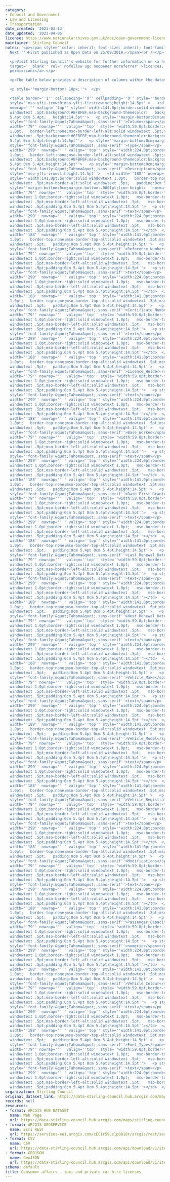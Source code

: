 ```yaml
---
category:
- Council and Government
- Law and Licensing
- Transportation
date_created: '2023-03-13'
date_updated: '2023-04-05'
license: https://www.nationalarchives.gov.uk/doc/open-government-licence/version/3/
maintainer: Stirling Council
notes: '<p><span style=''color: inherit; font-size: inherit; font-family: var(--fontsBaseFamily),Avenir
  Next;''>First published as Open Data on 25/09/2019.</span><br /></p>

  <p>Visit Stirling Council''s website for further information on <a href=''https://www.stirling.gov.uk/business-and-licences/licences-permits-and-permissions/''
  target=''_blank'' rel=''nofollow ugc noopener noreferrer''>licences, permits and
  permissions</a>.</p>

  <p>The table below provides a description of columns within the dataset.<br /></p>

  <p style=''margin-bottom: 10px;''>  </p>

  <table border=''1'' cellspacing=''0'' cellpadding=''0'' style=''border: none;''>  <tbody><tr
  style=''mso-yfti-irow:0;mso-yfti-firstrow:yes;height:14.5pt''>   <td width=''188''
  nowrap='''' valign=''top'' style=''width:141.0pt;border:solid windowtext 1.0pt;   mso-border-alt:solid
  windowtext .5pt;background:#BFBFBF;mso-background-themecolor:   background1;mso-background-themeshade:191;padding:0cm
  5.4pt 0cm 5.4pt;   height:14.5pt''>   <p style=''margin-bottom:0cm;margin-bottom:.0001pt;line-height:   normal''><span
  style=''font-family:&quot;Tahoma&quot;,sans-serif''>Column</span></p>   </td>   <td
  width=''79'' nowrap='''' valign=''top'' style=''width:59.0pt;border:solid windowtext
  1.0pt;   border-left:none;mso-border-left-alt:solid windowtext .5pt;mso-border-alt:   solid
  windowtext .5pt;background:#BFBFBF;mso-background-themecolor:background1;   mso-background-themeshade:191;padding:0cm
  5.4pt 0cm 5.4pt;height:14.5pt''>   <p style=''margin-bottom:0cm;margin-bottom:.0001pt;line-height:   normal''><span
  style=''font-family:&quot;Tahoma&quot;,sans-serif''>Type</span></p>   </td>   <td
  width=''299'' nowrap='''' valign=''top'' style=''width:224.0pt;border:solid windowtext
  1.0pt;   border-left:none;mso-border-left-alt:solid windowtext .5pt;mso-border-alt:   solid
  windowtext .5pt;background:#BFBFBF;mso-background-themecolor:background1;   mso-background-themeshade:191;padding:0cm
  5.4pt 0cm 5.4pt;height:14.5pt''>   <p style=''margin-bottom:0cm;margin-bottom:.0001pt;line-height:   normal''><span
  style=''font-family:&quot;Tahoma&quot;,sans-serif''>Description</span></p>   </td>  </tr>  <tr
  style=''mso-yfti-irow:1;height:14.5pt''>   <td width=''188'' nowrap='''' valign=''top''
  style=''width:141.0pt;border:solid windowtext 1.0pt;   border-top:none;mso-border-top-alt:solid
  windowtext .5pt;mso-border-alt:solid windowtext .5pt;   padding:0cm 5.4pt 0cm 5.4pt;height:14.5pt''>   <p
  style=''margin-bottom:0cm;margin-bottom:.0001pt;line-height:   normal''><span style=''font-family:&quot;Tahoma&quot;,sans-serif''>Licence_Type</span></p>   </td>   <td
  width=''79'' nowrap='''' valign=''top'' style=''width:59.0pt;border-top:none;   border-left:none;border-bottom:solid
  windowtext 1.0pt;border-right:solid windowtext 1.0pt;   mso-border-top-alt:solid
  windowtext .5pt;mso-border-left-alt:solid windowtext .5pt;   mso-border-alt:solid
  windowtext .5pt;padding:0cm 5.4pt 0cm 5.4pt;height:14.5pt''>   <p style=''margin-bottom:0cm;margin-bottom:.0001pt;line-height:   normal''><span
  style=''font-family:&quot;Tahoma&quot;,sans-serif''>text</span></p>   </td>   <td
  width=''299'' nowrap='''' valign=''top'' style=''width:224.0pt;border-top:none;   border-left:none;border-bottom:solid
  windowtext 1.0pt;border-right:solid windowtext 1.0pt;   mso-border-top-alt:solid
  windowtext .5pt;mso-border-left-alt:solid windowtext .5pt;   mso-border-alt:solid
  windowtext .5pt;padding:0cm 5.4pt 0cm 5.4pt;height:14.5pt''></td>  </tr>  <tr style=''mso-yfti-irow:2;height:14.5pt''>   <td
  width=''188'' nowrap='''' valign=''top'' style=''width:141.0pt;border:solid windowtext
  1.0pt;   border-top:none;mso-border-top-alt:solid windowtext .5pt;mso-border-alt:solid
  windowtext .5pt;   padding:0cm 5.4pt 0cm 5.4pt;height:14.5pt''>   <p style=''margin-bottom:0cm;margin-bottom:.0001pt;line-height:   normal''><span
  style=''font-family:&quot;Tahoma&quot;,sans-serif''>Reference_Number</span></p>   </td>   <td
  width=''79'' nowrap='''' valign=''top'' style=''width:59.0pt;border-top:none;   border-left:none;border-bottom:solid
  windowtext 1.0pt;border-right:solid windowtext 1.0pt;   mso-border-top-alt:solid
  windowtext .5pt;mso-border-left-alt:solid windowtext .5pt;   mso-border-alt:solid
  windowtext .5pt;padding:0cm 5.4pt 0cm 5.4pt;height:14.5pt''>   <p style=''margin-bottom:0cm;margin-bottom:.0001pt;line-height:   normal''><span
  style=''font-family:&quot;Tahoma&quot;,sans-serif''>text</span></p>   </td>   <td
  width=''299'' nowrap='''' valign=''top'' style=''width:224.0pt;border-top:none;   border-left:none;border-bottom:solid
  windowtext 1.0pt;border-right:solid windowtext 1.0pt;   mso-border-top-alt:solid
  windowtext .5pt;mso-border-left-alt:solid windowtext .5pt;   mso-border-alt:solid
  windowtext .5pt;padding:0cm 5.4pt 0cm 5.4pt;height:14.5pt''></td>  </tr>  <tr style=''mso-yfti-irow:3;height:14.5pt''>   <td
  width=''188'' nowrap='''' valign=''top'' style=''width:141.0pt;border:solid windowtext
  1.0pt;   border-top:none;mso-border-top-alt:solid windowtext .5pt;mso-border-alt:solid
  windowtext .5pt;   padding:0cm 5.4pt 0cm 5.4pt;height:14.5pt''>   <p style=''margin-bottom:0cm;margin-bottom:.0001pt;line-height:   normal''><span
  style=''font-family:&quot;Tahoma&quot;,sans-serif''>Certificate_Number</span></p>   </td>   <td
  width=''79'' nowrap='''' valign=''top'' style=''width:59.0pt;border-top:none;   border-left:none;border-bottom:solid
  windowtext 1.0pt;border-right:solid windowtext 1.0pt;   mso-border-top-alt:solid
  windowtext .5pt;mso-border-left-alt:solid windowtext .5pt;   mso-border-alt:solid
  windowtext .5pt;padding:0cm 5.4pt 0cm 5.4pt;height:14.5pt''>   <p style=''margin-bottom:0cm;margin-bottom:.0001pt;line-height:   normal''><span
  style=''font-family:&quot;Tahoma&quot;,sans-serif''>text</span></p>   </td>   <td
  width=''299'' nowrap='''' valign=''top'' style=''width:224.0pt;border-top:none;   border-left:none;border-bottom:solid
  windowtext 1.0pt;border-right:solid windowtext 1.0pt;   mso-border-top-alt:solid
  windowtext .5pt;mso-border-left-alt:solid windowtext .5pt;   mso-border-alt:solid
  windowtext .5pt;padding:0cm 5.4pt 0cm 5.4pt;height:14.5pt''></td>  </tr>  <tr style=''mso-yfti-irow:4;height:14.5pt''>   <td
  width=''188'' nowrap='''' valign=''top'' style=''width:141.0pt;border:solid windowtext
  1.0pt;   border-top:none;mso-border-top-alt:solid windowtext .5pt;mso-border-alt:solid
  windowtext .5pt;   padding:0cm 5.4pt 0cm 5.4pt;height:14.5pt''>   <p style=''margin-bottom:0cm;margin-bottom:.0001pt;line-height:   normal''><span
  style=''font-family:&quot;Tahoma&quot;,sans-serif''>Licence_Holder</span></p>   </td>   <td
  width=''79'' nowrap='''' valign=''top'' style=''width:59.0pt;border-top:none;   border-left:none;border-bottom:solid
  windowtext 1.0pt;border-right:solid windowtext 1.0pt;   mso-border-top-alt:solid
  windowtext .5pt;mso-border-left-alt:solid windowtext .5pt;   mso-border-alt:solid
  windowtext .5pt;padding:0cm 5.4pt 0cm 5.4pt;height:14.5pt''>   <p style=''margin-bottom:0cm;margin-bottom:.0001pt;line-height:   normal''><span
  style=''font-family:&quot;Tahoma&quot;,sans-serif''>text</span></p>   </td>   <td
  width=''299'' nowrap='''' valign=''top'' style=''width:224.0pt;border-top:none;   border-left:none;border-bottom:solid
  windowtext 1.0pt;border-right:solid windowtext 1.0pt;   mso-border-top-alt:solid
  windowtext .5pt;mso-border-left-alt:solid windowtext .5pt;   mso-border-alt:solid
  windowtext .5pt;padding:0cm 5.4pt 0cm 5.4pt;height:14.5pt''></td>  </tr>  <tr style=''mso-yfti-irow:5;height:14.5pt''>   <td
  width=''188'' nowrap='''' valign=''top'' style=''width:141.0pt;border:solid windowtext
  1.0pt;   border-top:none;mso-border-top-alt:solid windowtext .5pt;mso-border-alt:solid
  windowtext .5pt;   padding:0cm 5.4pt 0cm 5.4pt;height:14.5pt''>   <p style=''margin-bottom:0cm;margin-bottom:.0001pt;line-height:   normal''><span
  style=''font-family:&quot;Tahoma&quot;,sans-serif''>Base_Worked</span></p>   </td>   <td
  width=''79'' nowrap='''' valign=''top'' style=''width:59.0pt;border-top:none;   border-left:none;border-bottom:solid
  windowtext 1.0pt;border-right:solid windowtext 1.0pt;   mso-border-top-alt:solid
  windowtext .5pt;mso-border-left-alt:solid windowtext .5pt;   mso-border-alt:solid
  windowtext .5pt;padding:0cm 5.4pt 0cm 5.4pt;height:14.5pt''>   <p style=''margin-bottom:0cm;margin-bottom:.0001pt;line-height:   normal''><span
  style=''font-family:&quot;Tahoma&quot;,sans-serif''>text</span></p>   </td>   <td
  width=''299'' nowrap='''' valign=''top'' style=''width:224.0pt;border-top:none;   border-left:none;border-bottom:solid
  windowtext 1.0pt;border-right:solid windowtext 1.0pt;   mso-border-top-alt:solid
  windowtext .5pt;mso-border-left-alt:solid windowtext .5pt;   mso-border-alt:solid
  windowtext .5pt;padding:0cm 5.4pt 0cm 5.4pt;height:14.5pt''></td>  </tr>  <tr style=''mso-yfti-irow:6;height:14.5pt''>   <td
  width=''188'' nowrap='''' valign=''top'' style=''width:141.0pt;border:solid windowtext
  1.0pt;   border-top:none;mso-border-top-alt:solid windowtext .5pt;mso-border-alt:solid
  windowtext .5pt;   padding:0cm 5.4pt 0cm 5.4pt;height:14.5pt''>   <p style=''margin-bottom:0cm;margin-bottom:.0001pt;line-height:   normal''><span
  style=''font-family:&quot;Tahoma&quot;,sans-serif''>Date_First_Granted</span></p>   </td>   <td
  width=''79'' nowrap='''' valign=''top'' style=''width:59.0pt;border-top:none;   border-left:none;border-bottom:solid
  windowtext 1.0pt;border-right:solid windowtext 1.0pt;   mso-border-top-alt:solid
  windowtext .5pt;mso-border-left-alt:solid windowtext .5pt;   mso-border-alt:solid
  windowtext .5pt;padding:0cm 5.4pt 0cm 5.4pt;height:14.5pt''>   <p style=''margin-bottom:0cm;margin-bottom:.0001pt;line-height:   normal''><span
  style=''font-family:&quot;Tahoma&quot;,sans-serif''>text</span></p>   </td>   <td
  width=''299'' nowrap='''' valign=''top'' style=''width:224.0pt;border-top:none;   border-left:none;border-bottom:solid
  windowtext 1.0pt;border-right:solid windowtext 1.0pt;   mso-border-top-alt:solid
  windowtext .5pt;mso-border-left-alt:solid windowtext .5pt;   mso-border-alt:solid
  windowtext .5pt;padding:0cm 5.4pt 0cm 5.4pt;height:14.5pt''></td>  </tr>  <tr style=''mso-yfti-irow:7;height:14.5pt''>   <td
  width=''188'' nowrap='''' valign=''top'' style=''width:141.0pt;border:solid windowtext
  1.0pt;   border-top:none;mso-border-top-alt:solid windowtext .5pt;mso-border-alt:solid
  windowtext .5pt;   padding:0cm 5.4pt 0cm 5.4pt;height:14.5pt''>   <p style=''margin-bottom:0cm;margin-bottom:.0001pt;line-height:   normal''><span
  style=''font-family:&quot;Tahoma&quot;,sans-serif''>Last_Renewal_Date</span></p>   </td>   <td
  width=''79'' nowrap='''' valign=''top'' style=''width:59.0pt;border-top:none;   border-left:none;border-bottom:solid
  windowtext 1.0pt;border-right:solid windowtext 1.0pt;   mso-border-top-alt:solid
  windowtext .5pt;mso-border-left-alt:solid windowtext .5pt;   mso-border-alt:solid
  windowtext .5pt;padding:0cm 5.4pt 0cm 5.4pt;height:14.5pt''>   <p style=''margin-bottom:0cm;margin-bottom:.0001pt;line-height:   normal''><span
  style=''font-family:&quot;Tahoma&quot;,sans-serif''>text</span></p>   </td>   <td
  width=''299'' nowrap='''' valign=''top'' style=''width:224.0pt;border-top:none;   border-left:none;border-bottom:solid
  windowtext 1.0pt;border-right:solid windowtext 1.0pt;   mso-border-top-alt:solid
  windowtext .5pt;mso-border-left-alt:solid windowtext .5pt;   mso-border-alt:solid
  windowtext .5pt;padding:0cm 5.4pt 0cm 5.4pt;height:14.5pt''></td>  </tr>  <tr style=''mso-yfti-irow:8;height:14.5pt''>   <td
  width=''188'' nowrap='''' valign=''top'' style=''width:141.0pt;border:solid windowtext
  1.0pt;   border-top:none;mso-border-top-alt:solid windowtext .5pt;mso-border-alt:solid
  windowtext .5pt;   padding:0cm 5.4pt 0cm 5.4pt;height:14.5pt''>   <p style=''margin-bottom:0cm;margin-bottom:.0001pt;line-height:   normal''><span
  style=''font-family:&quot;Tahoma&quot;,sans-serif''>Next_Renewal_Date</span></p>   </td>   <td
  width=''79'' nowrap='''' valign=''top'' style=''width:59.0pt;border-top:none;   border-left:none;border-bottom:solid
  windowtext 1.0pt;border-right:solid windowtext 1.0pt;   mso-border-top-alt:solid
  windowtext .5pt;mso-border-left-alt:solid windowtext .5pt;   mso-border-alt:solid
  windowtext .5pt;padding:0cm 5.4pt 0cm 5.4pt;height:14.5pt''>   <p style=''margin-bottom:0cm;margin-bottom:.0001pt;line-height:   normal''><span
  style=''font-family:&quot;Tahoma&quot;,sans-serif''>text</span></p>   </td>   <td
  width=''299'' nowrap='''' valign=''top'' style=''width:224.0pt;border-top:none;   border-left:none;border-bottom:solid
  windowtext 1.0pt;border-right:solid windowtext 1.0pt;   mso-border-top-alt:solid
  windowtext .5pt;mso-border-left-alt:solid windowtext .5pt;   mso-border-alt:solid
  windowtext .5pt;padding:0cm 5.4pt 0cm 5.4pt;height:14.5pt''></td>  </tr>  <tr style=''mso-yfti-irow:9;height:14.5pt''>   <td
  width=''188'' nowrap='''' valign=''top'' style=''width:141.0pt;border:solid windowtext
  1.0pt;   border-top:none;mso-border-top-alt:solid windowtext .5pt;mso-border-alt:solid
  windowtext .5pt;   padding:0cm 5.4pt 0cm 5.4pt;height:14.5pt''>   <p style=''margin-bottom:0cm;margin-bottom:.0001pt;line-height:   normal''><span
  style=''font-family:&quot;Tahoma&quot;,sans-serif''>Vehicle_Make</span></p>   </td>   <td
  width=''79'' nowrap='''' valign=''top'' style=''width:59.0pt;border-top:none;   border-left:none;border-bottom:solid
  windowtext 1.0pt;border-right:solid windowtext 1.0pt;   mso-border-top-alt:solid
  windowtext .5pt;mso-border-left-alt:solid windowtext .5pt;   mso-border-alt:solid
  windowtext .5pt;padding:0cm 5.4pt 0cm 5.4pt;height:14.5pt''>   <p style=''margin-bottom:0cm;margin-bottom:.0001pt;line-height:   normal''><span
  style=''font-family:&quot;Tahoma&quot;,sans-serif''>text</span></p>   </td>   <td
  width=''299'' nowrap='''' valign=''top'' style=''width:224.0pt;border-top:none;   border-left:none;border-bottom:solid
  windowtext 1.0pt;border-right:solid windowtext 1.0pt;   mso-border-top-alt:solid
  windowtext .5pt;mso-border-left-alt:solid windowtext .5pt;   mso-border-alt:solid
  windowtext .5pt;padding:0cm 5.4pt 0cm 5.4pt;height:14.5pt''></td>  </tr>  <tr style=''mso-yfti-irow:10;height:14.5pt''>   <td
  width=''188'' nowrap='''' valign=''top'' style=''width:141.0pt;border:solid windowtext
  1.0pt;   border-top:none;mso-border-top-alt:solid windowtext .5pt;mso-border-alt:solid
  windowtext .5pt;   padding:0cm 5.4pt 0cm 5.4pt;height:14.5pt''>   <p style=''margin-bottom:0cm;margin-bottom:.0001pt;line-height:   normal''><span
  style=''font-family:&quot;Tahoma&quot;,sans-serif''>Vehicle_Model</span></p>   </td>   <td
  width=''79'' nowrap='''' valign=''top'' style=''width:59.0pt;border-top:none;   border-left:none;border-bottom:solid
  windowtext 1.0pt;border-right:solid windowtext 1.0pt;   mso-border-top-alt:solid
  windowtext .5pt;mso-border-left-alt:solid windowtext .5pt;   mso-border-alt:solid
  windowtext .5pt;padding:0cm 5.4pt 0cm 5.4pt;height:14.5pt''>   <p style=''margin-bottom:0cm;margin-bottom:.0001pt;line-height:   normal''><span
  style=''font-family:&quot;Tahoma&quot;,sans-serif''>text</span></p>   </td>   <td
  width=''299'' nowrap='''' valign=''top'' style=''width:224.0pt;border-top:none;   border-left:none;border-bottom:solid
  windowtext 1.0pt;border-right:solid windowtext 1.0pt;   mso-border-top-alt:solid
  windowtext .5pt;mso-border-left-alt:solid windowtext .5pt;   mso-border-alt:solid
  windowtext .5pt;padding:0cm 5.4pt 0cm 5.4pt;height:14.5pt''></td>  </tr>  <tr style=''mso-yfti-irow:11;height:14.5pt''>   <td
  width=''188'' nowrap='''' valign=''top'' style=''width:141.0pt;border:solid windowtext
  1.0pt;   border-top:none;mso-border-top-alt:solid windowtext .5pt;mso-border-alt:solid
  windowtext .5pt;   padding:0cm 5.4pt 0cm 5.4pt;height:14.5pt''>   <p style=''margin-bottom:0cm;margin-bottom:.0001pt;line-height:   normal''><span
  style=''font-family:&quot;Tahoma&quot;,sans-serif''>Vehicle_Registration_Date</span></p>   </td>   <td
  width=''79'' nowrap='''' valign=''top'' style=''width:59.0pt;border-top:none;   border-left:none;border-bottom:solid
  windowtext 1.0pt;border-right:solid windowtext 1.0pt;   mso-border-top-alt:solid
  windowtext .5pt;mso-border-left-alt:solid windowtext .5pt;   mso-border-alt:solid
  windowtext .5pt;padding:0cm 5.4pt 0cm 5.4pt;height:14.5pt''>   <p style=''margin-bottom:0cm;margin-bottom:.0001pt;line-height:   normal''><span
  style=''font-family:&quot;Tahoma&quot;,sans-serif''>text</span></p>   </td>   <td
  width=''299'' nowrap='''' valign=''top'' style=''width:224.0pt;border-top:none;   border-left:none;border-bottom:solid
  windowtext 1.0pt;border-right:solid windowtext 1.0pt;   mso-border-top-alt:solid
  windowtext .5pt;mso-border-left-alt:solid windowtext .5pt;   mso-border-alt:solid
  windowtext .5pt;padding:0cm 5.4pt 0cm 5.4pt;height:14.5pt''></td>  </tr>  <tr style=''mso-yfti-irow:12;height:14.5pt''>   <td
  width=''188'' nowrap='''' valign=''top'' style=''width:141.0pt;border:solid windowtext
  1.0pt;   border-top:none;mso-border-top-alt:solid windowtext .5pt;mso-border-alt:solid
  windowtext .5pt;   padding:0cm 5.4pt 0cm 5.4pt;height:14.5pt''>   <p style=''margin-bottom:0cm;margin-bottom:.0001pt;line-height:   normal''><span
  style=''font-family:&quot;Tahoma&quot;,sans-serif''>Modifications</span></p>   </td>   <td
  width=''79'' nowrap='''' valign=''top'' style=''width:59.0pt;border-top:none;   border-left:none;border-bottom:solid
  windowtext 1.0pt;border-right:solid windowtext 1.0pt;   mso-border-top-alt:solid
  windowtext .5pt;mso-border-left-alt:solid windowtext .5pt;   mso-border-alt:solid
  windowtext .5pt;padding:0cm 5.4pt 0cm 5.4pt;height:14.5pt''>   <p style=''margin-bottom:0cm;margin-bottom:.0001pt;line-height:   normal''><span
  style=''font-family:&quot;Tahoma&quot;,sans-serif''>text</span></p>   </td>   <td
  width=''299'' nowrap='''' valign=''top'' style=''width:224.0pt;border-top:none;   border-left:none;border-bottom:solid
  windowtext 1.0pt;border-right:solid windowtext 1.0pt;   mso-border-top-alt:solid
  windowtext .5pt;mso-border-left-alt:solid windowtext .5pt;   mso-border-alt:solid
  windowtext .5pt;padding:0cm 5.4pt 0cm 5.4pt;height:14.5pt''></td>  </tr>  <tr style=''mso-yfti-irow:13;height:14.5pt''>   <td
  width=''188'' nowrap='''' valign=''top'' style=''width:141.0pt;border:solid windowtext
  1.0pt;   border-top:none;mso-border-top-alt:solid windowtext .5pt;mso-border-alt:solid
  windowtext .5pt;   padding:0cm 5.4pt 0cm 5.4pt;height:14.5pt''>   <p style=''margin-bottom:0cm;margin-bottom:.0001pt;line-height:   normal''><span
  style=''font-family:&quot;Tahoma&quot;,sans-serif''>Passenger_Capacity</span></p>   </td>   <td
  width=''79'' nowrap='''' valign=''top'' style=''width:59.0pt;border-top:none;   border-left:none;border-bottom:solid
  windowtext 1.0pt;border-right:solid windowtext 1.0pt;   mso-border-top-alt:solid
  windowtext .5pt;mso-border-left-alt:solid windowtext .5pt;   mso-border-alt:solid
  windowtext .5pt;padding:0cm 5.4pt 0cm 5.4pt;height:14.5pt''>   <p style=''margin-bottom:0cm;margin-bottom:.0001pt;line-height:   normal''><span
  style=''font-family:&quot;Tahoma&quot;,sans-serif''>numeric</span></p>   </td>   <td
  width=''299'' nowrap='''' valign=''top'' style=''width:224.0pt;border-top:none;   border-left:none;border-bottom:solid
  windowtext 1.0pt;border-right:solid windowtext 1.0pt;   mso-border-top-alt:solid
  windowtext .5pt;mso-border-left-alt:solid windowtext .5pt;   mso-border-alt:solid
  windowtext .5pt;padding:0cm 5.4pt 0cm 5.4pt;height:14.5pt''></td>  </tr>  <tr style=''mso-yfti-irow:14;height:14.5pt''>   <td
  width=''188'' nowrap='''' valign=''top'' style=''width:141.0pt;border:solid windowtext
  1.0pt;   border-top:none;mso-border-top-alt:solid windowtext .5pt;mso-border-alt:solid
  windowtext .5pt;   padding:0cm 5.4pt 0cm 5.4pt;height:14.5pt''>   <p style=''margin-bottom:0cm;margin-bottom:.0001pt;line-height:   normal''><span
  style=''font-family:&quot;Tahoma&quot;,sans-serif''>Vehicle_Colour</span></p>   </td>   <td
  width=''79'' nowrap='''' valign=''top'' style=''width:59.0pt;border-top:none;   border-left:none;border-bottom:solid
  windowtext 1.0pt;border-right:solid windowtext 1.0pt;   mso-border-top-alt:solid
  windowtext .5pt;mso-border-left-alt:solid windowtext .5pt;   mso-border-alt:solid
  windowtext .5pt;padding:0cm 5.4pt 0cm 5.4pt;height:14.5pt''>   <p style=''margin-bottom:0cm;margin-bottom:.0001pt;line-height:   normal''><span
  style=''font-family:&quot;Tahoma&quot;,sans-serif''>text</span></p>   </td>   <td
  width=''299'' nowrap='''' valign=''top'' style=''width:224.0pt;border-top:none;   border-left:none;border-bottom:solid
  windowtext 1.0pt;border-right:solid windowtext 1.0pt;   mso-border-top-alt:solid
  windowtext .5pt;mso-border-left-alt:solid windowtext .5pt;   mso-border-alt:solid
  windowtext .5pt;padding:0cm 5.4pt 0cm 5.4pt;height:14.5pt''></td>  </tr>  <tr style=''mso-yfti-irow:15;mso-yfti-lastrow:yes;height:14.5pt''>   <td
  width=''188'' nowrap='''' valign=''top'' style=''width:141.0pt;border:solid windowtext
  1.0pt;   border-top:none;mso-border-top-alt:solid windowtext .5pt;mso-border-alt:solid
  windowtext .5pt;   padding:0cm 5.4pt 0cm 5.4pt;height:14.5pt''>   <p style=''margin-bottom:0cm;margin-bottom:.0001pt;line-height:   normal''><span
  style=''font-family:&quot;Tahoma&quot;,sans-serif''>Fuel_Type</span></p>   </td>   <td
  width=''79'' nowrap='''' valign=''top'' style=''width:59.0pt;border-top:none;   border-left:none;border-bottom:solid
  windowtext 1.0pt;border-right:solid windowtext 1.0pt;   mso-border-top-alt:solid
  windowtext .5pt;mso-border-left-alt:solid windowtext .5pt;   mso-border-alt:solid
  windowtext .5pt;padding:0cm 5.4pt 0cm 5.4pt;height:14.5pt''>   <p style=''margin-bottom:0cm;margin-bottom:.0001pt;line-height:   normal''><span
  style=''font-family:&quot;Tahoma&quot;,sans-serif''>text</span></p>   </td>   <td
  width=''299'' nowrap='''' valign=''top'' style=''width:224.0pt;border-top:none;   border-left:none;border-bottom:solid
  windowtext 1.0pt;border-right:solid windowtext 1.0pt;   mso-border-top-alt:solid
  windowtext .5pt;mso-border-left-alt:solid windowtext .5pt;   mso-border-alt:solid
  windowtext .5pt;padding:0cm 5.4pt 0cm 5.4pt;height:14.5pt''></td>  </tr> </tbody></table>'
organization: Stirling Council
original_dataset_link: https://data-stirling-council.hub.arcgis.com/maps/stirling-council::consumer-affairs-taxi-and-private-car-hire-licenses
records: null
resources:
- format: ARCGIS HUB DATASET
  name: Web Page
  url: https://data-stirling-council.hub.arcgis.com/maps/stirling-council::consumer-affairs-taxi-and-private-car-hire-licenses
- format: ARCGIS GEOSERVICE
  name: Esri REST
  url: https://services-eu1.arcgis.com/cECIr59LclpO818r/arcgis/rest/services/consumer%20affairs%20-%20taxi%20and%20private%20car%20hire%20licenses/FeatureServer/0
- format: CSV
  name: CSV
  url: https://data-stirling-council.hub.arcgis.com/api/download/v1/items/f8e38b56234443108354d8c648fee3f1/csv?layers=0
- format: GEOJSON
  name: GeoJSON
  url: https://data-stirling-council.hub.arcgis.com/api/download/v1/items/f8e38b56234443108354d8c648fee3f1/geojson?layers=0
schema: default
title: Consumer affairs - taxi and private car hire licenses
---
```

